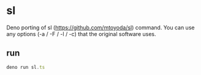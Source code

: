 # sl

Deno porting of sl (https://github.com/mtoyoda/sl) command. You can use any options (-a / -F / -l / -c) that the original software uses.

## run

```ts
deno run sl.ts
```
